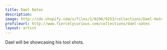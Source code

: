 ```yaml
---
title: Dael Oates
description: 
image: http://cdn.shopify.com/s/files/1/0296/9253/collections/Dael-Oates-Hero-col_1024x1024.jpg
profileurl: http://www.fiercelycurious.com/collections/dael-oates
layout: artist
---
```


Dael will be showcasing his tool shots.